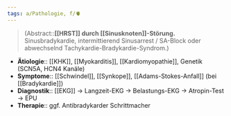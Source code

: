 ```yaml
---
tags: a/Pathologie, f/🫀
---
```

> (Abstract::**[[HRST]] durch [[Sinusknoten]]-Störung.** Sinusbradykardie, intermittierend Sinusarrest / SA-Block oder abwechselnd Tachykardie-Bradykardie-Syndrom.)
- **Ätiologie**:: [[KHK]], [[Myokarditis]], [[Kardiomyopathie]], Genetik (SCN5A, HCN4 Kanäle)
- **Symptome**:: [[Schwindel]], [[Synkope]], [[Adams-Stokes-Anfall]] (bei [[Bradykardie]])
- **Diagnostik**:: [[EKG]] → Langzeit-EKG → Belastungs-EKG → Atropin-Test → EPU
- **Therapie**:: ggf. Antibradykarder Schrittmacher